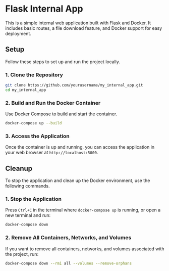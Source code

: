 # Flask Internal App

This is a simple internal web application built with Flask and Docker. It includes basic routes, a file download feature, and Docker support for easy deployment.

## Setup

Follow these steps to set up and run the project locally.

### 1. Clone the Repository

```bash
git clone https://github.com/yourusername/my_internal_app.git
cd my_internal_app
```

### 2. Build and Run the Docker Container

Use Docker Compose to build and start the container.

```bash
docker-compose up --build
```

### 3. Access the Application

Once the container is up and running, you can access the application in your web browser at `http://localhost:5000`.

## Cleanup

To stop the application and clean up the Docker environment, use the following commands.

### 1. Stop the Application

Press `Ctrl+C` in the terminal where `docker-compose up` is running, or open a new terminal and run:

```bash
docker-compose down
```

### 2. Remove All Containers, Networks, and Volumes

If you want to remove all containers, networks, and volumes associated with the project, run:

```bash
docker-compose down --rmi all --volumes --remove-orphans
```
